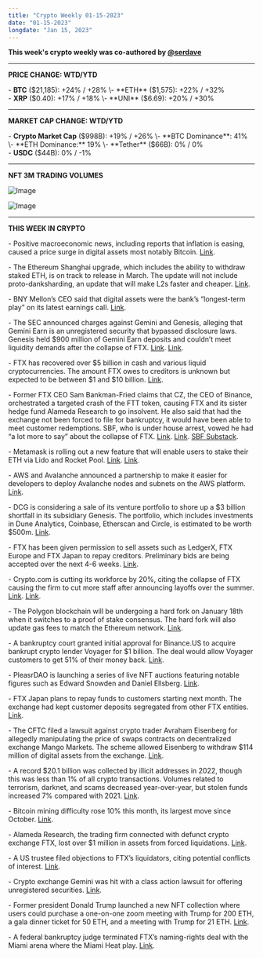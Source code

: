 ```yaml
---
title: "Crypto Weekly 01-15-2023"
date: "01-15-2023"
longdate: "Jan 15, 2023"
---
```


**This week's crypto weekly was co-authored by [@serdave](https://twitter.com/serdave_eth)**



---

**PRICE CHANGE: WTD/YTD**

\- **BTC** ($21,185): +24% / +28%  
\- **ETH** ($1,575): +22% / +32%  
\- **XRP** ($0.40): +17% / +18%  
\- **UNI** ($6.69): +20% / +30%



---

**MARKET CAP CHANGE: WTD/YTD**

\- **Crypto Market Cap** ($998B): +19% / +26%  
\- **BTC Dominance**: 41%  
\- **ETH Dominance:** 19%  
\- **Tether** ($66B): 0% / 0%  
\- **USDC** ($44B): 0% / -1%



---

**NFT 3M TRADING VOLUMES**

![Image](/images/01-15-2023-1.png)

![Image](/images/01-15-2023-2.png)

---

**THIS WEEK IN CRYPTO**

\- Positive macroeconomic news, including reports that inflation is easing, caused a price surge in digital assets most notably Bitcoin. [Link](https://fortune.com/crypto/2023/01/15/bitcoin-roars-past-20k-in-surprise-surge-can-the-rally-last/).  
  
\- The Ethereum Shanghai upgrade, which includes the ability to withdraw staked ETH, is on track to release in March. The update will not include proto-danksharding, an update that will make L2s faster and cheaper. [Link](https://decrypt.co/119201/ethereum-shanghai-upgrade-on-track-march).  
  
\- BNY Mellon’s CEO said that digital assets were the bank’s “longest-term play” on its latest earnings call. [Link](https://www.theblock.co/post/202184/ignoring-digital-assets-would-be-like-sticking-with-paper-over-computers-bny-mellon-ceo-says).    
  
\- The SEC announced charges against Gemini and Genesis, alleging that Gemini Earn is an unregistered security that bypassed disclosure laws. Genesis held $900 million of Gemini Earn deposits and couldn’t meet liquidity demands after the collapse of FTX. [Link](https://fortune.com/crypto/2023/01/13/sec-gemini-gary-gensler-crypto-regulation/). [Link](https://decrypt.co/119086/sec-genesis-gemini-charges-securities-law-gemini-earn-program).  
  
\- FTX has recovered over $5 billion in cash and various liquid cryptocurrencies. The amount FTX owes to creditors is unknown but expected to be between $1 and $10 billion. [Link](https://www.coindesk.com/policy/2023/01/11/ftx-has-recovered-over-5b-in-assets-bankruptcy-attorney-says/).   
  
\- Former FTX CEO Sam Bankman-Fried claims that CZ, the CEO of Binance, orchestrated a targeted crash of the FTT token, causing FTX and its sister hedge fund Alameda Research to go insolvent. He also said that had the exchange not been forced to file for bankruptcy, it would have been able to meet customer redemptions. SBF, who is under house arrest, vowed he had “a lot more to say” about the collapse of FTX. [Link](https://techcrunch.com/2023/01/12/ftx-sbf-launches-substack-i-didnt-steal-funds-and-i-certainly-didnt-stash-billions-away/). [Link](https://decrypt.co/119041/sbfs-new-substack-blames-cz-for-quick-targeted-crash-that-brought-down-ftx). [SBF Substack](https://sambf.substack.com/p/ftx-pre-mortem-overview).   
  
\- Metamask is rolling out a new feature that will enable users to stake their ETH via Lido and Rocket Pool. [Link](https://fortune.com/crypto/2023/01/13/metamask-announces-ethereum-staking-feature-focused-on-accessibility/). [Link](https://www.coindesk.com/tech/2023/01/13/new-metamask-product-to-add-liquid-staking-via-lido-and-rocket-pool/).   
  
\- AWS and Avalanche announced a partnership to make it easier for developers to deploy Avalanche nodes and subnets on the AWS platform. [Link](https://www.coindesk.com/business/2023/01/11/amazon-web-services-taps-avalanche-to-scale-enterprise-and-government-solutions/).   
  
\- DCG is considering a sale of its venture portfolio to shore up a $3 billion shortfall in its subsidiary Genesis. The portfolio, which includes investments in Dune Analytics, Coinbase, Etherscan and Circle, is estimated to be worth $500m. [Link](https://decrypt.co/119043/dcg-mulls-venture-portfolio-sale-shore-3b-genesis-shortfall-report).   
  
\- FTX has been given permission to sell assets such as LedgerX, FTX Europe and FTX Japan to repay creditors. Preliminary bids are being accepted over the next 4-6 weeks. [Link](https://decrypt.co/119267/ftx-cleared-to-sell-ledgerx-other-assets-to-repay-creditors).  
  
\- Crypto.com is cutting its workforce by 20%, citing the collapse of FTX causing the firm to cut more staff after announcing layoffs over the summer. [Link](https://techcrunch.com/category/cryptocurrency/). [Link](https://decrypt.co/119106/crypto-com-joins-coinbase-slashes-workforce-20).   
  
\- The Polygon blockchain will be undergoing a hard fork on January 18th when it switches to a proof of stake consensus. The hard fork will also update gas fees to match the Ethereum network. [Link](https://www.coindesk.com/tech/2023/01/12/polygons-blockchain-to-undergo-hard-fork/).   
  
\- A bankruptcy court granted initial approval for Binance.US to acquire bankrupt crypto lender Voyager for $1 billion. The deal would allow Voyager customers to get 51% of their money back. [Link](https://decrypt.co/118897/court-grants-voyager-initial-approval-1b-binance-us-deal).   
  
\- PleasrDAO is launching a series of live NFT auctions featuring notable figures such as Edward Snowden and Daniel Ellsberg. [Link](https://www.coindesk.com/web3/2023/01/10/the-revolutionaries-will-be-televised-pleasrdao-launching-live-auctions-with-snowden-ellsberg-nft/).   
  
\- FTX Japan plans to repay funds to customers starting next month. The exchange had kept customer deposits segregated from other FTX entities. [Link](https://www.bloomberg.com/news/articles/2023-01-13/japan-expects-local-ftx-clients-to-get-funds-back-from-february).   
  
\- The CFTC filed a lawsuit against crypto trader Avraham Eisenberg for allegedly manipulating the price of swaps contracts on decentralized exchange Mango Markets. The scheme allowed Eisenberg to withdraw $114 million of digital assets from the exchange. [Link](https://www.bloomberg.com/news/articles/2023-01-10/cftc-sues-trader-over-alleged-114-million-mango-markets-crypto-swaps-scam).   
  
\- A record $20.1 billion was collected by illicit addresses in 2022, though this was less than 1% of all crypto transactions. Volumes related to terrorism, darknet, and scams decreased year-over-year, but stolen funds increased 7% compared with 2021. [Link](https://fortune.com/crypto/2023/01/12/crypto-crime-illicit-actors-accumulated-20-billion-2022/).   
  
\- Bitcoin mining difficulty rose 10% this month, its largest move since October. [Link](https://www.theblock.co/post/202490/bitcoin-mining-difficulty-jumps-10-its-biggest-move-since-october).   
  
\- Alameda Research, the trading firm connected with defunct crypto exchange FTX, lost over $1 million in assets from forced liquidations. [Link](https://www.theblock.co/post/202417/alameda-lost-1-million-liquidations-report).   
  
\- A US trustee filed objections to FTX’s liquidators, citing potential conflicts of interest. [Link](https://www.theblock.co/post/202408/us-trustee-files-objection-to-ftxs-choice-of-lawyers).  
  
\- Crypto exchange Gemini was hit with a class action lawsuit for offering unregistered securities. [Link](https://www.theblock.co/post/202180/gemini-winklevoss-twins-hit-with-new-lawsuit-seeking-class-action-status).   
  
\- Former president Donald Trump launched a new NFT collection where users could purchase a one-on-one zoom meeting with Trump for 200 ETH, a gala dinner ticket for 50 ETH, and a meeting with Trump for 21 ETH. [Link](https://www.theblock.co/post/201600/new-trump-nft-collection-lets-users-buy-zoom-access-to-donald-trump).   
  
\- A federal bankruptcy judge terminated FTX’s naming-rights deal with the Miami arena where the Miami Heat play. [Link](https://www.theblock.co/post/201244/bankruptcy-judge-terminates-ftx-naming-rights-for-miami-heat-arena-miami-herald).